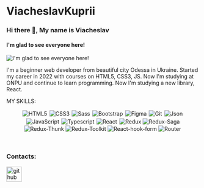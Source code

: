 # ViacheslavKuprii
### Hi there 👋, My name is Viacheslav
#### I'm glad to see everyone here!
![I'm glad to see everyone here!](https://scontent.fsvg2-1.fna.fbcdn.net/v/t39.30808-6/417524576_1673018069890106_6227927045743916943_n.jpg?stp=cp6_dst-jpg&_nc_cat=110&ccb=1-7&_nc_sid=552c78&_nc_ohc=exMtutiazU4AX-h66JV&_nc_ht=scontent.fsvg2-1.fna&oh=00_AfCCa2hP16nKX8ldEUKlJKrTGSMKxa0RRmrMDB5fgbDwww&oe=65B31F02)

I'm a beginner web developer from beautiful city Odessa in Ukraine. Started my career in 2022 with courses on HTML5, CSS3, JS. Now I'm studying at ONPU and continue to learn programming.
Now I'm studying a new library, React.


MY SKILLS: 

<p align="center">
<img alt="HTML5" src="https://img.shields.io/badge/HTML-239120?style=for-the-badge&logo=html5&logoColor=white"/>
<img alt="CSS3" src="https://img.shields.io/badge/css3%20-%231572B6.svg?&style=for-the-badge&logo=css3&logoColor=white" style="margin:2px;"/>
<img alt="Sass" src="https://img.shields.io/badge/Sass-CC6699?style=for-the-badge&logo=sass&logoColor=white" />
<img alt="Bootstrap" src="https://img.shields.io/badge/bootstrap%20-%23563D7C.svg?&style=for-the-badge&logo=bootstrap&logoColor=white" style="margin:2px;"/>
<img alt="Figma" src="https://img.shields.io/badge/figma-834291?style=for-the-badge&logo=figma&logoColor=white" />
<img alt="Git" src="https://img.shields.io/badge/git%20-%23F05033.svg?&style=for-the-badge&logo=git&logoColor=white" style="margin:2px;"/>
<img alt="Json" src="https://img.shields.io/badge/json-000000?style=for-the-badge&logo=json&logoColor=white"/> 
<img alt="JavaScript" src="https://img.shields.io/badge/javascript%20-%23323330.svg?&style=for-the-badge&logo=javascript&logoColor=%23F7DF1E" style="margin:2px;"/>
<img alt="Typescript" src="https://img.shields.io/badge/TypeScript-007ACC?style=for-the-badge&logo=typescript&logoColor=white" />
<img alt="React" src="https://img.shields.io/badge/react%20-%2320232a.svg?&style=for-the-badge&logo=react&logoColor=%2361DAFB" style="margin:2px;"/>
<img alt="Redux" src="https://img.shields.io/badge/Redux-593D88?style=for-the-badge&logo=redux&logoColor=white" />
<img alt="Redux-Saga" src="https://img.shields.io/badge/redux-saga-593D88?style=for-the-badge&logoColor=white"  />
<img alt="Redux-Thunk" src="https://img.shields.io/badge/redux-thunk-593D88?style=for-the-badge&logoColor=white"  />
<img alt="Redux-Toolkit" src="https://img.shields.io/badge/redux-toolkit-593D88?style=for-the-badge&logoColor=white"  />
<img alt="React-hook-form" src="https://img.shields.io/badge/react%20hook%20form-EC5990?style=for-the-badge&logoColor=white&logo=react-hook-form" />
<img alt="Router" src="https://img.shields.io/badge/React_Router-CA4245?style=for-the-badge&logo=react-router&logoColor=white" /> 
</p>
<br />

<h3>Contacts:</h3>

<p>




[<img src='https://cdn.jsdelivr.net/npm/simple-icons@3.0.1/icons/github.svg' alt='github' height='40'>](https://github.com/ViacheslavOdUa)  

